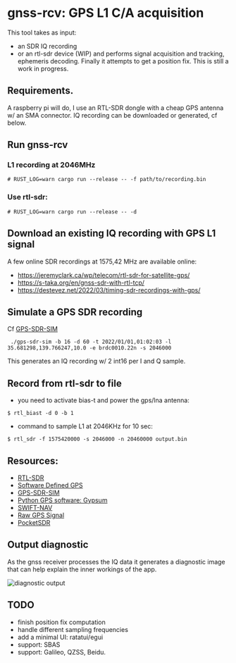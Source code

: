 # gnss-rcv: GPS L1 C/A acquisition

This tool takes as input:
 - an SDR IQ recording
 - or an rtl-sdr device (WIP)
and performs signal acquisition and tracking, ephemeris decoding. Finally it attempts to get a position fix. This is still a work in progress.

## Requirements.
A raspberry pi will do, I use an RTL-SDR dongle with a cheap GPS antenna w/ an SMA connector.
IQ recording can be downloaded or generated, cf below.

## Run gnss-rcv

### L1 recording at 2046MHz
```
# RUST_LOG=warn cargo run --release -- -f path/to/recording.bin
```
### Use rtl-sdr:
```
# RUST_LOG=warn cargo run --release -- -d
```

## Download an existing IQ recording with GPS L1 signal

A few online SDR recordings at 1575,42 MHz are available online:
- https://jeremyclark.ca/wp/telecom/rtl-sdr-for-satellite-gps/
- https://s-taka.org/en/gnss-sdr-with-rtl-tcp/
- https://destevez.net/2022/03/timing-sdr-recordings-with-gps/

## Simulate a GPS SDR recording
Cf [GPS-SDR-SIM](https://github.com/osqzss/gps-sdr-sim)
```
 ./gps-sdr-sim -b 16 -d 60 -t 2022/01/01,01:02:03 -l 35.681298,139.766247,10.0 -e brdc0010.22n -s 2046000
```
This generates an IQ recording w/ 2 int16 per I and Q sample.

## Record from rtl-sdr to file
- you need to activate bias-t and power the gps/lna antenna:
```
$ rtl_biast -d 0 -b 1
```
- command to sample L1 at 2046KHz for 10 sec:
```
$ rtl_sdr -f 1575420000 -s 2046000 -n 20460000 output.bin
```

## Resources:
- [RTL-SDR](https://www.rtl-sdr.com/buy-rtl-sdr-dvb-t-dongles/)
- [Software Defined GPS](https://www.ocf.berkeley.edu/~marsy/resources/gnss/A%20Software-Defined%20GPS%20and%20Galileo%20Receiver.pdf)
- [GPS-SDR-SIM](https://github.com/osqzss/gps-sdr-sim)
- [Python GPS software: Gypsum](https://github.com/codyd51/gypsum)
- [SWIFT-NAV](https://github.com/swift-nav/libswiftnav)
- [Raw GPS Signal](http://www.jks.com/gps/gps.html)
- [PocketSDR](https://github.com/tomojitakasu/PocketSDR/)

## Output diagnostic
As the gnss receiver processes the IQ data it generates a diagnostic image that can help explain the inner workings of the app.

![diagnostic output](https://www.dropbox.com/scl/fi/p69vky5crnpmb2ljtu3lf/Screenshot-2025-03-26-at-23.28.00.png?rlkey=1ftexiliojndphc77beatq6es&dl=0)

## TODO
- finish position fix computation
- handle different sampling frequencies
- add a minimal UI: ratatui/egui
- support: SBAS
- support: Galileo, QZSS, Beidu.
